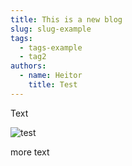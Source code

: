 ```yaml
---
title: This is a new blog
slug: slug-example
tags:
  - tags-example
  - tag2
authors:
  - name: Heitor
    title: Test
---
```

Text

![test](/img/giphy-4-.gif)

more text
